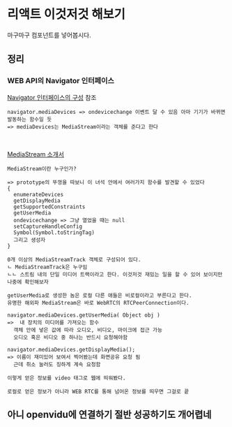 # 리액트 이것저것 해보기

마구마구 컴포넌트를 넣어봅시다.

## 정리

### WEB API의 Navigator 인터페이스

 [Navigator 인터페이스의 구성](https://developer.mozilla.org/ko/docs/Web/API/Navigator) 참조

    navigator.mediaDevices => ondevicechange 이벤트 달 수 있음 아마 기기가 바뀌면 발동하는 함수일 듯
    => mediaDevices는 MediaStream이라는 객체를 준다고 한다
    

<br>

[MediaStream 소개서](https://developer.mozilla.org/ko/docs/Web/API/Media_Capture_and_Streams_API) 
    
    MediaStream이란 누구인가?

    => prototype의 뚜껑을 따보니 이 녀석 안에서 여러가지 함수를 발견할 수 있었다
    {
      enumerateDevices
      getDisplayMedia
      getSupportedConstraints
      getUserMedia
      ondevicechange => 그냥 열었을 때는 null
      setCaptureHandleConfig
      Symbol(Symbol.toStringTag)
      그리고 생성자
    }

    0개 이상의 MediaStreamTrack 객체로 구성되어 있다.
    ㄴ MediaStreamTrack은 누구임
    ㄴㄴ 스트림 내의 단일 미디어 트랙이라고 한다. 이것저것 재밌는 일을 할 수 있어 보이지만 나중에 확인해보자
    
    getUserMedia로 생성한 놈은 로컬 다른 애들은 비로컬이라고 부른다고 한다. 
    유명한 해외파 MediaStream은 바로 WebRTC의 RTCPeerConnection이다.

    navigator.mediaDevices.getUserMedia( Object obj )
    =>  내 장치의 미디어를 가져오는 함수
      객체 안에 넣은 값에 따라 오디오, 비디오, 마이크에 접근 가능
      오디오 혹은 비디오 중 하나는 반드시 요청해야함

    navigator.mediaDevices.getDisplayMedia();
    => 이름이 재미있어 보여서 찍어봤는데 화면공유 요청 됨
      근데 취소 눌러도 징하게 계속 요청함

    이렇게 얻은 정보를 video 태그로 웹에 띄워봤다.

    로컬로 얻은 정보가 아니라 WEB RTC를 통해 넘어온 정보를 띄우면 그걸로 끝

## 아니 openvidu에 연결하기 절반 성공하기도 개어렵네

